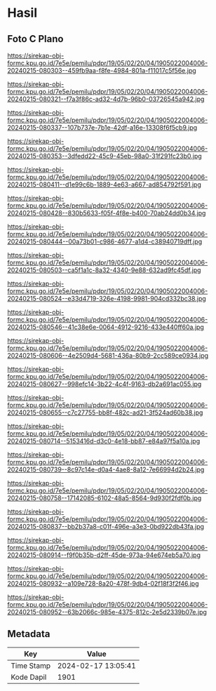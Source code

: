 # Hasil

## Foto C Plano

https://sirekap-obj-formc.kpu.go.id/7e5e/pemilu/pdpr/19/05/02/20/04/1905022004006-20240215-080303--459fb9aa-f8fe-4984-801a-f11017c5f56e.jpg

https://sirekap-obj-formc.kpu.go.id/7e5e/pemilu/pdpr/19/05/02/20/04/1905022004006-20240215-080321--f7a3f86c-ad32-4d7b-96b0-03726545a942.jpg

https://sirekap-obj-formc.kpu.go.id/7e5e/pemilu/pdpr/19/05/02/20/04/1905022004006-20240215-080337--107b737e-7b1e-42df-a16e-13308f6f5cb9.jpg

https://sirekap-obj-formc.kpu.go.id/7e5e/pemilu/pdpr/19/05/02/20/04/1905022004006-20240215-080353--3dfedd22-45c9-45eb-98a0-31f291fc23b0.jpg

https://sirekap-obj-formc.kpu.go.id/7e5e/pemilu/pdpr/19/05/02/20/04/1905022004006-20240215-080411--d1e99c6b-1889-4e63-a667-ad854792f591.jpg

https://sirekap-obj-formc.kpu.go.id/7e5e/pemilu/pdpr/19/05/02/20/04/1905022004006-20240215-080428--830b5633-f05f-4f8e-b400-70ab24dd0b34.jpg

https://sirekap-obj-formc.kpu.go.id/7e5e/pemilu/pdpr/19/05/02/20/04/1905022004006-20240215-080444--00a73b01-c986-4677-a1d4-c38940719dff.jpg

https://sirekap-obj-formc.kpu.go.id/7e5e/pemilu/pdpr/19/05/02/20/04/1905022004006-20240215-080503--ca5f1a1c-8a32-4340-9e88-632ad9fc45df.jpg

https://sirekap-obj-formc.kpu.go.id/7e5e/pemilu/pdpr/19/05/02/20/04/1905022004006-20240215-080524--e33d4719-326e-4198-9981-904cd332bc38.jpg

https://sirekap-obj-formc.kpu.go.id/7e5e/pemilu/pdpr/19/05/02/20/04/1905022004006-20240215-080546--41c38e6e-0064-4912-9216-433e440ff60a.jpg

https://sirekap-obj-formc.kpu.go.id/7e5e/pemilu/pdpr/19/05/02/20/04/1905022004006-20240215-080606--4e2509d4-5681-436a-80b9-2cc589ce0934.jpg

https://sirekap-obj-formc.kpu.go.id/7e5e/pemilu/pdpr/19/05/02/20/04/1905022004006-20240215-080627--998efc14-3b22-4c4f-9163-db2a691ac055.jpg

https://sirekap-obj-formc.kpu.go.id/7e5e/pemilu/pdpr/19/05/02/20/04/1905022004006-20240215-080655--c7c27755-bb8f-482c-ad21-3f524ad60b38.jpg

https://sirekap-obj-formc.kpu.go.id/7e5e/pemilu/pdpr/19/05/02/20/04/1905022004006-20240215-080714--5153416d-d3c0-4e18-bb87-e84a97f5a10a.jpg

https://sirekap-obj-formc.kpu.go.id/7e5e/pemilu/pdpr/19/05/02/20/04/1905022004006-20240215-080739--8c97c14e-d0a4-4ae8-8a12-7e66994d2b24.jpg

https://sirekap-obj-formc.kpu.go.id/7e5e/pemilu/pdpr/19/05/02/20/04/1905022004006-20240215-080758--17142085-6102-48a5-8564-9d930f2fdf0b.jpg

https://sirekap-obj-formc.kpu.go.id/7e5e/pemilu/pdpr/19/05/02/20/04/1905022004006-20240215-080837--bb2b37a8-c01f-496e-a3e3-0bd922db43fa.jpg

https://sirekap-obj-formc.kpu.go.id/7e5e/pemilu/pdpr/19/05/02/20/04/1905022004006-20240215-080914--f9f0b35b-d2ff-45de-973a-94e674eb5a70.jpg

https://sirekap-obj-formc.kpu.go.id/7e5e/pemilu/pdpr/19/05/02/20/04/1905022004006-20240215-080932--a109e728-8a20-478f-9db4-02f18f3f2f46.jpg

https://sirekap-obj-formc.kpu.go.id/7e5e/pemilu/pdpr/19/05/02/20/04/1905022004006-20240215-080952--63b2066c-985e-4375-812c-2e5d2339b07e.jpg


## Metadata

| Key        | Value               |
| ---------- | ------------------- |
| Time Stamp | 2024-02-17 13:05:41 |
| Kode Dapil | 1901                |



